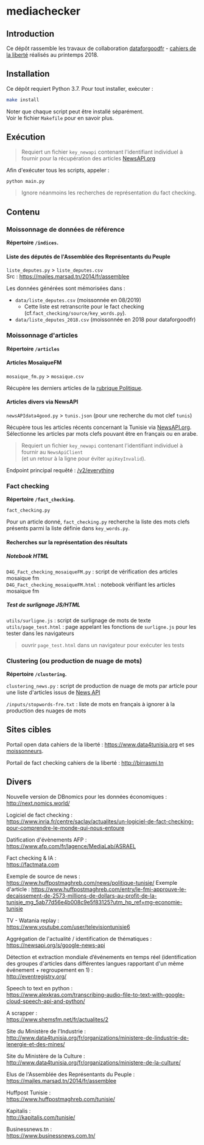 # mediachecker

## Introduction

Ce dépôt rassemble les travaux de collaboration [dataforgoodfr](http://www.dataforgood.fr) - [cahiers de la liberté](http://www.cahiersdelaliberte.org) réalisés au printemps 2018.

## Installation

Ce dépôt requiert Python 3.7.
Pour tout installer, exécuter :

```sh
make install
```

Noter que chaque script peut être installé séparément.  
Voir le fichier `Makefile` pour en savoir plus.

## Exécution

> Requiert un fichier `key_newapi` contenant l'identifiant individuel à fournir pour la récupération des articles [NewsAPI.org](NewsAPI.org)

Afin d'exécuter tous les scripts, appeler :

```sh
python main.py
```
> Ignore néanmoins les recherches de représentation du fact checking.

## Contenu

### Moissonnage de données de référence

__Répertoire `/indices`.__

#### Liste des députés de l'Assemblée des Représentants du Peuple

`liste_deputes.py` > `liste_deputes.csv`  
Src : https://majles.marsad.tn/2014/fr/assemblee

Les données générées sont mémorisées dans :
* `data/liste_deputes.csv` (moissonnée en 08/2019)
  * Cette liste est retranscrite pour le fact checking (cf.`fact_checking/source/key_words.py`).
* `data/liste_deputes_2018.csv` (moissonnée en 2018 pour dataforgoodfr)


### Moissonnage d'articles

__Répertoire `/articles`__

#### Articles MosaïqueFM

`mosaique_fm.py` > `mosaique.csv`

Récupère les derniers articles de la [rubrique Politique](https://www.mosaiquefm.net/fr/actualites/actualite-politique-tunisie/4/).

#### Articles divers via NewsAPI

`newsAPIdata4good.py` > `tunis.json` (pour une recherche du mot clef `tunis`)

Récupère tous les articles récents concernant la Tunisie via [NewsAPI.org](NewsAPI.org).  
Sélectionne les articles par mots clefs pouvant être en français ou en arabe.

> Requiert un fichier `key_newapi` contenant l'identifiant individuel à fournir au `NewsApiClient`  
> (et un retour à la ligne pour éviter `apiKeyInvalid`).

Endpoint principal requêté : [/v2/everything](https://newsapi.org/docs/endpoints/everything)

### Fact checking

__Répertoire `/fact_checking`.__

`fact_checking.py`

Pour un article donné, `fact_checking.py` recherche la liste des mots clefs présents parmi la liste définie dans `key_words.py`.

#### Recherches sur la représentation des résultats

##### Notebook HTML

`D4G_Fact_checking_mosaiqueFM.py` : script de vérification des articles mosaique fm  
`D4G_Fact_checking_mosaiqueFM.html` : notebook vérifiant les articles mosaique fm

##### Test de surlignage JS/HTML

`utils/surligne.js` : script de surlignage de mots de texte  
`utils/page_test.html` : page appelant les fonctions de `surligne.js` pour les tester dans les navigateurs
> ouvrir `page_test.html` dans un navigateur pour exécuter les tests

### Clustering (ou production de nuage de mots)

__Répertoire `/clustering`.__

`clustering_news.py` : script de production de nuage de mots par article 
    pour une liste d'articles issus de [News API](https://newsapi.org)

`/inputs/stopwords-fre.txt` : liste de mots en français à ignorer à la production des nuages de mots

## Sites cibles

Portail open data cahiers de la liberté :
https://www.data4tunisia.org et ses [moissonneurs](https://github.com/cahiersdelaliberte/data4tunisia/tree/e1472ed43842e1623f62dc1a73ce7f605d924531/udata/harvest/backends).

Portail de fact checking cahiers de la liberté :
http://birrasmi.tn

## Divers

Nouvelle version de DBnomics pour les données économiques :  
http://next.nomics.world/

Logiciel de fact checking :  
https://www.inria.fr/centre/saclay/actualites/un-logiciel-de-fact-checking-pour-comprendre-le-monde-qui-nous-entoure

Datification d'évènements AFP :  
https://www.afp.com/fr/lagence/MediaLab/ASRAEL

Fact checking & IA :  
https://factmata.com

Exemple de source de news :   
https://www.huffpostmaghreb.com/news/politique-tunisie/
Exemple d'article :  https://www.huffpostmaghreb.com/entry/le-fmi-approuve-le-decaissement-de-2573-millions-de-dollars-au-profit-de-la-tunisie_mg_5ab77d56e4b008c9e5f83125?utm_hp_ref=mg-economie-tunisie 

TV - Watania replay :  
https://www.youtube.com/user/televisiontunisie6

Aggrégation de l'actualité / identification de thématiques :  
https://newsapi.org/s/google-news-api

Détection et extraction mondiale d’événements en temps réel (identification des groupes d'articles dans différentes langues rapportant d'un même événement + regroupement en 1) :  
http://eventregistry.org/

Speech to text en python :  
https://www.alexkras.com/transcribing-audio-file-to-text-with-google-cloud-speech-api-and-python/

A scrapper :  
https://www.shemsfm.net/fr/actualites/2

Site du Ministère de l'Industrie :  
http://www.data4tunisia.org/fr/organizations/ministere-de-lindustrie-de-lenergie-et-des-mines/

Site du Ministère de la Culture :  
http://www.data4tunisia.org/fr/organizations/ministere-de-la-culture/

Elus de l'Assemblée des Représentants du Peuple :  
https://majles.marsad.tn/2014/fr/assemblee

Huffpost Tunisie :  
https://www.huffpostmaghreb.com/tunisie/

Kapitalis :  
http://kapitalis.com/tunisie/

Businessnews.tn :  
https://www.businessnews.com.tn/
